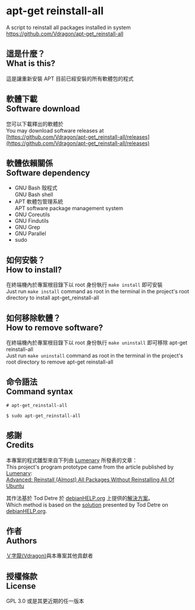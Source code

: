 # apt-get reinstall-all
A script to reinstall all packages installed in system  
<https://github.com/Vdragon/apt-get_reinstall-all>

## 這是什麼？<br />What is this?
這是讓重新安裝 APT 目前已經安裝的所有軟體包的程式

## 軟體下載<br />Software download
您可以下載釋出的軟體於  
You may download software releases at  
[https://github.com/Vdragon/apt-get_reinstall-all/releases](https://github.com/Vdragon/apt-get_reinstall-all/releases)

## 軟體依賴關係<br />Software dependency
* GNU Bash 殼程式  
  GNU Bash shell
* APT 軟體包管理系統  
  APT software package management system
* GNU Coreutils
* GNU Findutils
* GNU Grep
* GNU Parallel
* sudo

## 如何安裝？<br />How to install?
在終端機內於專案根目錄下以 root 身份執行 `make install` 即可安裝  
Just run `make install` command as root in the terminal in the project's root directory to install apt-get_reinstall-all

## 如何移除軟體？<br />How to remove software?
在終端機內於專案根目錄下以 root 身份執行 `make uninstall` 即可移除 apt-get reinstall-all  
Just run `make uninstall` command as root in the terminal in the project's root directory to remove apt-get reinstall-all

## 命令語法<br />Command syntax
`# apt-get_reinstall-all`

`$ sudo apt-get_reinstall-all`

## 感謝<br />Credits
本專案的程式雛型來自下列由 [
Lumenary](http://ubuntuforums.org/member.php?u=534275) 所發表的文章：  
This project's program prototype came from the article published by [
Lumenary](http://ubuntuforums.org/member.php?u=534275):  
[Advanced: Reinstall (Almost) All Packages Without Reinstalling All Of Ubuntu](http://ubuntuforums.org/showthread.php?t=735693)

其作法基於 Tod Detre 於 [debianHELP.org](http://www.debianhelp.org/) 上提供的[解決方案](http://www.debianhelp.org/node/10487)。  
Which method is based on the [solution](http://www.debianhelp.org/node/10487) presented by Tod Detre on [debianHELP.org](http://www.debianhelp.org/).

## 作者<br />Authors
[Ｖ字龍(Vdragon)](mailto:pika1021@gmail.com)與本專案其他貢獻者

## 授權條款<br />License
GPL 3.0 或是其更近期的任一版本